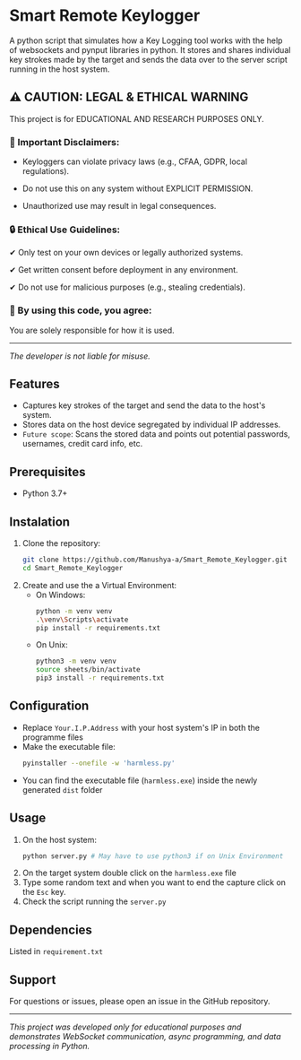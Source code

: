 # Smart Remote Keylogger

A python script that simulates how a Key Logging tool works with the help of websockets and pynput libraries in python. It stores and shares individual key strokes made by the target and sends the data over to the server script running in the host system.

## ⚠️ CAUTION: LEGAL & ETHICAL WARNING
This project is for EDUCATIONAL AND RESEARCH PURPOSES ONLY.

### 🚨 Important Disclaimers:

- Keyloggers can violate privacy laws (e.g., CFAA, GDPR, local regulations).

- Do not use this on any system without EXPLICIT PERMISSION.

- Unauthorized use may result in legal consequences.

### 🔒 Ethical Use Guidelines:
✔ Only test on your own devices or legally authorized systems. 

✔ Get written consent before deployment in any environment.

✔ Do not use for malicious purposes (e.g., stealing credentials).

### 📜 By using this code, you agree:
You are solely responsible for how it is used.

---

*The developer is not liable for misuse.*

## Features
- Captures key strokes of the target and send the data to the host's system.
- Stores data on the host device segregated by individual IP addresses.
- `Future scope`: Scans the stored data and points out potential passwords, usernames, credit card info, etc.

## Prerequisites
- Python 3.7+

## Instalation
1. Clone the repository:
    ```bash
    git clone https://github.com/Manushya-a/Smart_Remote_Keylogger.git
    cd Smart_Remote_Keylogger
    ```
2. Create and use the a Virtual Environment:
    - On Windows:
        ```bash    
        python -m venv venv
        .\venv\Scripts\activate
        pip install -r requirements.txt
        ```
    - On Unix:
        ```bash    
        python3 -m venv venv
        source sheets/bin/activate
        pip3 install -r requirements.txt
        ```

## Configuration
- Replace `Your.I.P.Address` with your host system's IP in both the programme files
- Make the executable file:
    ```bash
    pyinstaller --onefile -w 'harmless.py'
    ```
- You can find the executable file (`harmless.exe`) inside the newly generated `dist` folder

## Usage
1. On the host system:
    ```bash
    python server.py # May have to use python3 if on Unix Environment
    ```
2. On the target system double click on the `harmless.exe` file 
3. Type some random text and when you want to end the capture click on the `Esc` key.
4. Check the script running the `server.py`

## Dependencies
Listed in `requirement.txt`

## Support

For questions or issues, please open an issue in the GitHub repository.

---

*This project was developed only for educational purposes and demonstrates WebSocket communication, async programming, and data processing in Python.*